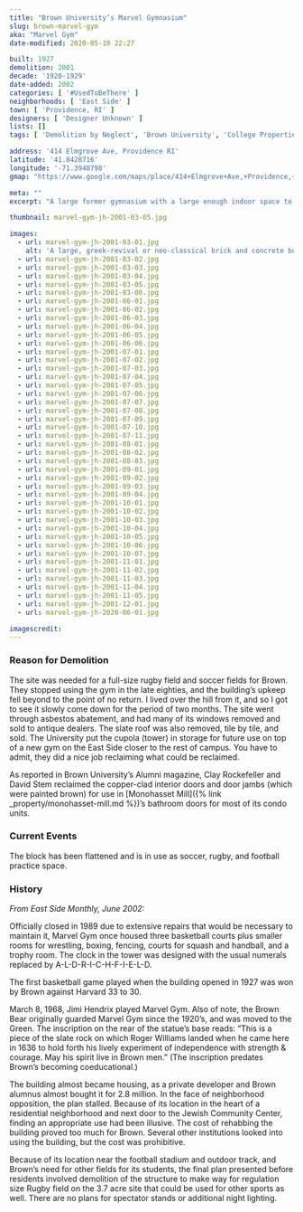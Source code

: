 ```yaml
---
title: "Brown University’s Marvel Gymnasium"
slug: brown-marvel-gym
aka: "Marvel Gym"
date-modified: 2020-05-10 22:27

built: 1927
demolition: 2001
decade: '1920-1929'
date-added: 2002
categories: [ '#UsedToBeThere' ]
neighborhoods: [ 'East Side' ]
town: [ 'Providence, RI' ]
designers: [ 'Designer Unknown' ]
lists: []
tags: [ 'Demolition by Neglect', 'Brown University', 'College Properties' ]

address: '414 Elmgrove Ave, Providence RI'
latitude: '41.8428716'
longitude: '-71.3948798'
gmap: "https://www.google.com/maps/place/414+Elmgrove+Ave,+Providence,+RI+02906/@41.8428716,-71.3948798,17z/data=!3m1!4b1!4m5!3m4!1s0x89e444d05e596dc1:0xa862394e7ec2502c!8m2!3d41.8428716!4d-71.3926911"

meta: ""
excerpt: "A large former gymnasium with a large enough indoor space to support a suspended indoor quarter mile track. Demolished in 2001. "

thumbnail: marvel-gym-jh-2001-03-05.jpg

images:
  - url: marvel-gym-jh-2001-03-01.jpg
    alt: 'A large, greek-revival or neo-classical brick and concrete building with a three-bay facade under a triangular pediment roof, flanked by two buttress-like outcroppings, set in front of a larger, wider hip-roofed structure crested with a clock-tower and small dome supported by four classical columns. Most windows had arched lintels and the concrete was used to form decorative trim work and a crest-like shape over the entrance. '
  - url: marvel-gym-jh-2001-03-02.jpg
  - url: marvel-gym-jh-2001-03-03.jpg
  - url: marvel-gym-jh-2001-03-04.jpg
  - url: marvel-gym-jh-2001-03-05.jpg
  - url: marvel-gym-jh-2001-03-06.jpg
  - url: marvel-gym-jh-2001-06-01.jpg
  - url: marvel-gym-jh-2001-06-02.jpg
  - url: marvel-gym-jh-2001-06-03.jpg
  - url: marvel-gym-jh-2001-06-04.jpg
  - url: marvel-gym-jh-2001-06-05.jpg
  - url: marvel-gym-jh-2001-06-06.jpg
  - url: marvel-gym-jh-2001-07-01.jpg
  - url: marvel-gym-jh-2001-07-02.jpg
  - url: marvel-gym-jh-2001-07-03.jpg
  - url: marvel-gym-jh-2001-07-04.jpg
  - url: marvel-gym-jh-2001-07-05.jpg
  - url: marvel-gym-jh-2001-07-06.jpg
  - url: marvel-gym-jh-2001-07-07.jpg
  - url: marvel-gym-jh-2001-07-08.jpg
  - url: marvel-gym-jh-2001-07-09.jpg
  - url: marvel-gym-jh-2001-07-10.jpg
  - url: marvel-gym-jh-2001-07-11.jpg
  - url: marvel-gym-jh-2001-08-01.jpg
  - url: marvel-gym-jh-2001-08-02.jpg
  - url: marvel-gym-jh-2001-08-03.jpg
  - url: marvel-gym-jh-2001-09-01.jpg
  - url: marvel-gym-jh-2001-09-02.jpg
  - url: marvel-gym-jh-2001-09-03.jpg
  - url: marvel-gym-jh-2001-09-04.jpg
  - url: marvel-gym-jh-2001-10-01.jpg
  - url: marvel-gym-jh-2001-10-02.jpg
  - url: marvel-gym-jh-2001-10-03.jpg
  - url: marvel-gym-jh-2001-10-04.jpg
  - url: marvel-gym-jh-2001-10-05.jpg
  - url: marvel-gym-jh-2001-10-06.jpg
  - url: marvel-gym-jh-2001-10-07.jpg
  - url: marvel-gym-jh-2001-11-01.jpg
  - url: marvel-gym-jh-2001-11-02.jpg
  - url: marvel-gym-jh-2001-11-03.jpg
  - url: marvel-gym-jh-2001-11-04.jpg
  - url: marvel-gym-jh-2001-11-05.jpg
  - url: marvel-gym-jh-2001-12-01.jpg
  - url: marvel-gym-jh-2020-06-01.jpg

imagescredit:  
---
```


### Reason for Demolition

The site was needed for a full-size rugby field and soccer fields for Brown. They stopped using the gym in the late eighties, and the building’s upkeep fell beyond to the point of no return. I lived over the hill from it, and so I got to see it slowly come down for the period of two months. The site went through asbestos abatement, and had many of its windows removed and sold to antique dealers. The slate roof was also removed, tile by tile, and sold. The University put the cupola (tower) in storage for future use on top of a new gym on the East Side closer to the rest of campus. You have to admit, they did a nice job reclaiming what could be reclaimed. 

As reported in Brown University’s Alumni magazine, Clay Rockefeller and David Stem reclaimed the copper-clad interior doors and door jambs (which were painted brown) for use in [Monohasset Mill]({% link _property/monohasset-mill.md %})’s bathroom doors for most of its condo units.

### Current Events

The block has been flattened and is in use as soccer, rugby, and football practice space. 

### History

_From East Side Monthly, June 2002:_

Officially closed in 1989 due to extensive repairs that would be necessary to maintain it, Marvel Gym once housed three basketball courts plus smaller rooms for wrestling, boxing, fencing, courts for squash and handball, and a trophy room. The clock in the tower was designed with the usual numerals replaced by A-L-D-R-I-C-H-F-I-E-L-D.

The first basketball game played when the building opened in 1927 was won by Brown against Harvard 33 to 30.

March 8, 1968, Jimi Hendrix played Marvel Gym. Also of note, the Brown Bear originally guarded Marvel Gym since the 1920’s, and was moved to the Green. The inscription on the rear of the statue’s base reads: “This is a piece of the slate rock on which Roger Williams landed when he came here in 1636 to hold forth his lively experiment of independence with strength & courage. May his spirit live in Brown men.” (The inscription predates Brown’s becoming coeducational.)

The building almost became housing, as a private developer and Brown alumnus almost bought it for 2.8 million. In the face of neighborhood opposition, the plan stalled. Because of its location in the heart of a residential neighborhood and next door to the Jewish Community Center, finding an appropriate use had been illusive. The cost of rehabbing the building proved too much for Brown. Several other institutions looked into using the building, but the cost was prohibitive.

Because of its location near the football stadium and outdoor track, and Brown’s need for other fields for its students, the final plan presented before residents involved demolition of the structure to make way for regulation size Rugby field on the 3.7 acre site that could be used for other sports as well. There are no plans for spectator stands or additional night lighting.
